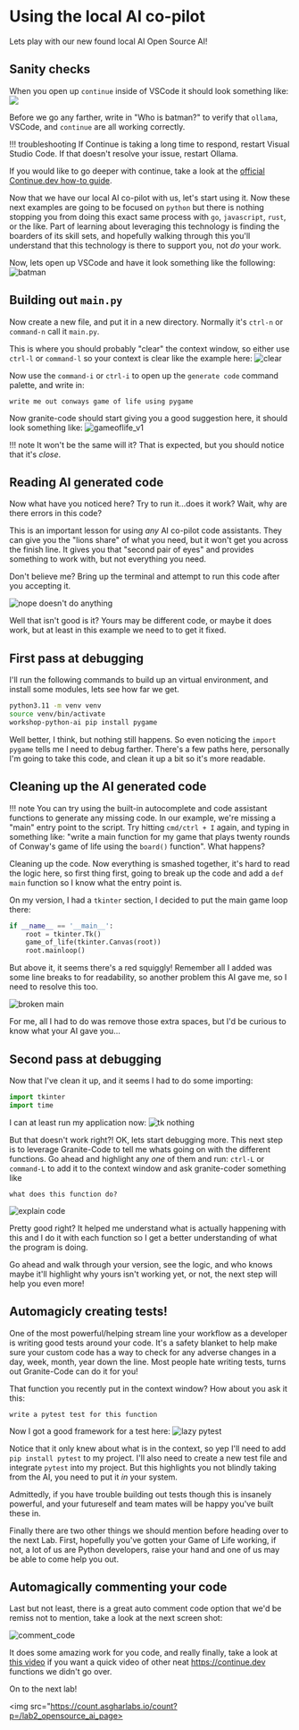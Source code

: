 # Using the local AI co-pilot

Lets play with our new found local AI Open Source AI!

## Sanity checks

When you open up `continue` inside of VSCode it should look something like:
![](https://docs.continue.dev/assets/images/understand-ca0edc3d06922dd4a95e31fa06f999ec.gif)

Before we go any farther, write in "Who is batman?" to verify that `ollama`,
VSCode, and `continue` are all working correctly.

!!! troubleshooting
    If Continue is taking a long time to respond, restart Visual Studio Code. If that doesn't resolve your issue, restart Ollama.

If you would like to go deeper with continue, take a look at the [official Continue.dev how-to guide]( https://docs.continue.dev/how-to-use-continue).

Now that we have our local AI co-pilot with us, let's start using it. Now these
next examples are going to be focused on `python` but there is nothing stopping
you from doing this exact same process with `go`, `javascript`, `rust`, or the
like. Part of learning about leveraging this technology is finding the boarders
of its skill sets, and hopefully walking through this you'll understand that
this technology is there to support you, not _do_ your work.

Now, lets open up VSCode and have it look something like the following:
![batman](../images/whoisbatman.png)

## Building out `main.py`

Now create a new file, and put it in a new directory. Normally it's `ctrl-n` or `command-n` call it
`main.py`.

This is where you should probably "clear" the context window, so either use `ctrl-l` or `command-l` so
your context is clear like the example here:
![clear](../images/clearscreen.png)

Now use the `command-i` or `ctrl-i` to open up the `generate code` command palette, and write in:
```
write me out conways game of life using pygame
```

Now granite-code should start giving you a good suggestion here, it should look something like:
![gameoflife_v1](../images/gameoflife_v1.png)

!!! note
    It won't be the same will it? That is expected, but you should notice that it's _close_.


## Reading AI generated code

Now what have you noticed here? Try to run it...does it work? Wait, why are there errors in this code?

This is an important lesson for using _any_ AI co-pilot code assistants. They can give you the "lions share"
of what you need, but it won't get you across the finish line. It gives you that "second pair of eyes" and provides
something to work with, but not everything you need.

Don't believe me? Bring up the terminal and attempt to run this code after you accepting it.

![nope doesn't do anything](../images/nowork.png)

Well that isn't good is it? Yours may be different code, or maybe it does work, but at least in this
example we need to to get it fixed.

## First pass at debugging

I'll run the following commands to build up an virtual environment, and install some modules, lets
see how far we get.

```bash
python3.11 -m venv venv
source venv/bin/activate
workshop-python-ai pip install pygame
```

Well better, I think, but nothing still happens. So even noticing the `import pygame` tells me I need to
debug farther. There's a few paths here, personally I'm going to take this code, and clean it up a bit
so it's more readable.

## Cleaning up the AI generated code

!!! note
    You can try using the built-in autocomplete and code assistant functions to generate any missing code. In our example, we're missing a "main" entry point to the script. Try hitting `cmd/ctrl + I` again, and typing in something like: "write a main function for my game that plays twenty rounds of Conway's game of life using the `board()` function". What happens?

Cleaning up the code. Now everything is smashed together, it's hard to read the logic here, so first
thing first, going to break up the code and add a `def main` function so I know what the entry point is.

On my version, I had a `tkinter` section, I decided to put the main game loop there:
```python
if __name__ == '__main__':
    root = tkinter.Tk()
    game_of_life(tkinter.Canvas(root))
    root.mainloop()
```

But above it, it seems there's a red squiggly! Remember all I added was some line breaks to for readability,
so another problem this AI gave me, so I need to resolve this too.

![broken main](../images/broken_main.png)

For me, all I had to do was remove those extra spaces, but I'd be curious to know what your AI gave you...

## Second pass at debugging

Now that I've clean it up, and it seems I had to do some importing:

```python
import tkinter
import time
```
I can at least run my application now:
![tk nothing](../images/tk_nothing.png)

But that doesn't work right?! OK, lets start debugging more. This next step is to leverage Granite-Code to
tell me whats going on with the different functions. Go ahead and highlight any _one_ of them and run:
`ctrl-L` or `command-L` to add it to the context window and ask granite-coder something like

```
what does this function do?
```

![explain code](../images/explain_code.png)

Pretty good right? It helped me understand what is actually happening with this and I do it with each
function so I get a better understanding of what the program is doing.

Go ahead and walk through your version, see the logic, and who knows maybe it'll highlight why yours
isn't working yet, or not, the next step will help you even more!

## Automagicly creating tests!

One of the most powerful/helping stream line your workflow as a developer is writing good tests
around your code. It's a safety blanket to help make sure your custom code has a way to check for
any adverse changes in a day, week, month, year down the line. Most people hate writing tests,
turns out Granite-Code can do it for you!

That function you recently put in the context window? How about you ask it this:

```text
write a pytest test for this function
```

Now I got a good framework for a test here:
![lazy pytest](../images/pytest_test.png)

Notice that it only knew about what is in the context, so yep I'll need to add `pip install pytest` to
my project. I'll also need to create a new test file and integrate `pytest` into my project. But
this highlights you not blindly taking from the AI, you need to put it _in_ your system.

Admittedly, if you have trouble building out tests though this is insanely powerful, and your
futureself and team mates will be happy you've built these in.

Finally there are two other things we should mention before heading over to the next Lab. First,
hopefully you've gotten your Game of Life working, if not, a lot of us are Python developers,
raise your hand and one of us may be able to come help you out.

## Automagically commenting your code

Last but not least, there is a great auto comment code option that we'd be remiss not to mention,
take a look at the next screen shot:

![comment_code](../images/comment_code.png)

It does some amazing work for you code, and really finally, take a look at [this video](https://www.youtube.com/watch?v=V3Yq6w9QaxI)
if you want a quick video of other neat <https://continue.dev> functions we didn't go over.

On to the next lab!

<img src="https://count.asgharlabs.io/count?p=/lab2_opensource_ai_page>

